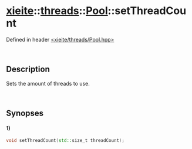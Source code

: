# [xieite](../../../xieite.md)\:\:[threads](../../../threads.md)\:\:[Pool](../../Pool.md)\:\:setThreadCount
Defined in header [<xieite/threads/Pool.hpp>](../../../../include/xieite/threads/Pool.hpp)

&nbsp;

## Description
Sets the amount of threads to use.

&nbsp;

## Synopses
#### 1)
```cpp
void setThreadCount(std::size_t threadCount);
```
